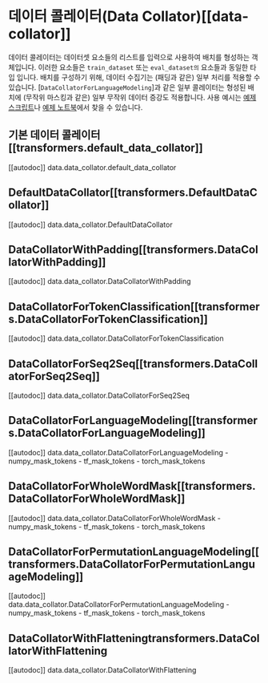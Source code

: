 <!--Copyright 2020 The HuggingFace Team. All rights reserved.

Licensed under the Apache License, Version 2.0 (the "License"); you may not use this file except in compliance with
the License. You may obtain a copy of the License at

http://www.apache.org/licenses/LICENSE-2.0

Unless required by applicable law or agreed to in writing, software distributed under the License is distributed on
an "AS IS" BASIS, WITHOUT WARRANTIES OR CONDITIONS OF ANY KIND, either express or implied. See the License for the
specific language governing permissions and limitations under the License.

⚠️ Note that this file is in Markdown but contain specific syntax for our doc-builder (similar to MDX) that may not be
rendered properly in your Markdown viewer.

-->

# 데이터 콜레이터(Data Collator)[[data-collator]]

데이터 콜레이터는 데이터셋 요소들의 리스트를 입력으로 사용하여 배치를 형성하는 객체입니다. 이러한 요소들은 `train_dataset` 또는 `eval_dataset의` 요소들과 동일한 타입 입니다. 배치를 구성하기 위해, 데이터 수집기는 (패딩과 같은) 일부 처리를 적용할 수 있습니다. [`DataCollatorForLanguageModeling`]과 같은 일부 콜레이터는 형성된 배치에 (무작위 마스킹과 같은) 일부 무작위 데이터 증강도 적용합니다. 사용 예시는 [예제 스크립트](../examples)나 [예제 노트북](../notebooks)에서 찾을 수 있습니다.


## 기본 데이터 콜레이터[[transformers.default_data_collator]]

[[autodoc]] data.data_collator.default_data_collator

## DefaultDataCollator[[transformers.DefaultDataCollator]]

[[autodoc]] data.data_collator.DefaultDataCollator

## DataCollatorWithPadding[[transformers.DataCollatorWithPadding]]

[[autodoc]] data.data_collator.DataCollatorWithPadding

## DataCollatorForTokenClassification[[transformers.DataCollatorForTokenClassification]]

[[autodoc]] data.data_collator.DataCollatorForTokenClassification

## DataCollatorForSeq2Seq[[transformers.DataCollatorForSeq2Seq]]

[[autodoc]] data.data_collator.DataCollatorForSeq2Seq

## DataCollatorForLanguageModeling[[transformers.DataCollatorForLanguageModeling]]

[[autodoc]] data.data_collator.DataCollatorForLanguageModeling
    - numpy_mask_tokens
    - tf_mask_tokens
    - torch_mask_tokens

## DataCollatorForWholeWordMask[[transformers.DataCollatorForWholeWordMask]]

[[autodoc]] data.data_collator.DataCollatorForWholeWordMask
    - numpy_mask_tokens
    - tf_mask_tokens
    - torch_mask_tokens

## DataCollatorForPermutationLanguageModeling[[transformers.DataCollatorForPermutationLanguageModeling]]

[[autodoc]] data.data_collator.DataCollatorForPermutationLanguageModeling
    - numpy_mask_tokens
    - tf_mask_tokens
    - torch_mask_tokens

## DataCollatorWithFlatteningtransformers.DataCollatorWithFlattening

[[autodoc]] data.data_collator.DataCollatorWithFlattening

